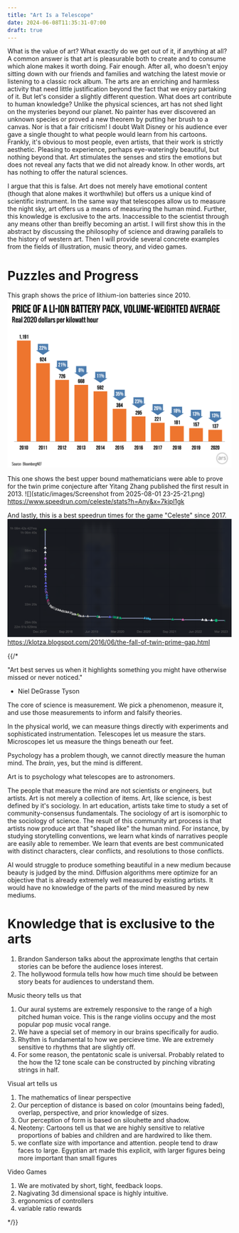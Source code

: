 ```yaml
---
title: "Art Is a Telescope"
date: 2024-06-08T11:35:31-07:00
draft: true
---
```


What is the value of art?
What exactly do we get out of it, if anything at all?
A common answer is that art is pleasurable both to create and to consume which alone makes it worth doing.
Fair enough.
After all, who doesn't enjoy sitting down with our friends and families and watching the latest movie or listening to a classic rock album.
The arts are an enriching and harmless activity that need little justification beyond the fact that we enjoy partaking of it.
But let's consider a slightly different question.
What does art contribute to human knowledge?
Unlike the physical sciences, art has not shed light on the mysteries beyond our planet.
No painter has ever discovered an unknown species or proved a new theorem by putting her brush to a canvas.
Nor is that a fair criticism!
I doubt Walt Disney or his audience ever gave a single thought to what people would learn from his cartoons.
Frankly, it's obvious to most people, even artists, that their work is strictly aesthetic.
Pleasing to experience, perhaps eye-wateringly beautiful, but nothing beyond that.
Art stimulates the senses and stirs the emotions but does not reveal any facts that we did not already know.
In other words, art has nothing to offer the natural sciences.

I argue that this is false.
Art does not merely have emotional content (though that alone makes it worthwhile) but offers us a unique kind of scientific instrument.
In the same way that telescopes allow us to measure the night sky, art offers us a means of measuring the human mind.
Further, this knowledge is exclusive to the arts.
Inaccessible to the scientist through any means other than breifly becoming an artist.
I will first show this in the abstract by discussing the philosophy of science and drawing parallels to the history of western art.
Then I will provide several concrete examples from the fields of illustration, music theory, and video games.

# Puzzles and Progress

This graph shows the price of lithium-ion batteries since 2010.
![](static/images/li-ion-battery-price.001.png)

This one shows the best upper bound mathematicians were able to prove for the twin prime conjecture after Yitang Zhang published the first result in 2013.
![](static/images/Screenshot from 2025-08-01 23-25-21.png)
https://www.speedrun.com/celeste/stats?h=Any&x=7kjpl1gk

And lastly, this is a best speedrun times for the game "Celeste" since 2017.
![](static/images/celeste-speedruns.png)
https://klotza.blogspot.com/2016/06/the-fall-of-twin-prime-gap.html





{{/*

"Art best serves us when it highlights something you might have otherwise missed or never noticed."
- Niel DeGrasse Tyson

The core of science is measurement.
We pick a phenomenon, measure it, and use those measurements to inform and falsify theories.

In the physical world, we can measure things directly with experiments and sophisticated instrumentation.
Telescopes let us measure the stars.
Microscopes let us measure the things beneath our feet.

Psychology has a problem though, we cannot directly measure the human mind.
The *brain*, yes, but the mind is different.

Art is to psychology what telescopes are to astronomers.

The people that measure the mind are not scientists or engineers, but artists.
Art is not merely a collection of items.
Art, like science, is best defined by it's sociology.
In art education, artists take time to study a set of community-consensus fundamentals.
The sociology of art is isomorphic to the sociology of science.
The result of this community art process is that artists now produce art that "shaped like" the human mind.
For instance, by studying storytelling conventions, we learn what kinds of narratives people are easily able to remember.
We learn that events are best communicated with distinct characters, clear conflicts, and resolutions to those conflicts.

AI would struggle to produce something beautiful in a new medium because beauty is judged by the mind.
Diffusion algorithms mere optimize for an objective that is already extremely well measured by existing artists.
It would have no knowledge of the parts of the mind measured by new mediums.

# Knowledge that is exclusive to the arts
1. Brandon Sanderson talks about the approximate lengths that certain stories can be before the audience loses interest.
2. The hollywood formula tells how how much time should be between story beats for audiences to understand them.

Music theory tells us that
1. Our aural systems are extremely responsive to the range of a high pitched human voice.
   This is the range violins occupy and the most popular pop music vocal range.
2. We have a special set of memory in our brains specifically for audio.
3. Rhythm is fundamental to how we percieve time.
   We are extremely sensitive to rhythms that are slightly off.
4. For some reason, the pentatonic scale is universal.
   Probably related to the how the 12 tone scale can be constructed by pinching vibrating strings in half.

Visual art tells us
1. The mathematics of linear perspective
2. Our perception of distance is based on color (mountains being faded), overlap, perspective, and prior knowledge of sizes.
3. Our perception of form is based on silouhette and shadow.
4. Neoteny: Cartoons tell us that we are highly sensitive to relative proportions of babies and children and are hardwired to like them.
5. we conflate size with importance and attention. people tend to draw faces to large. Egyptian art made this explicit, with larger figures being more important than small figures 

Video Games
1. We are motivated by short, tight, feedback loops.
2. Nagivating 3d dimensional space is highly intuitive.
3. ergonomics of controllers
4. variable ratio rewards

*/}}
